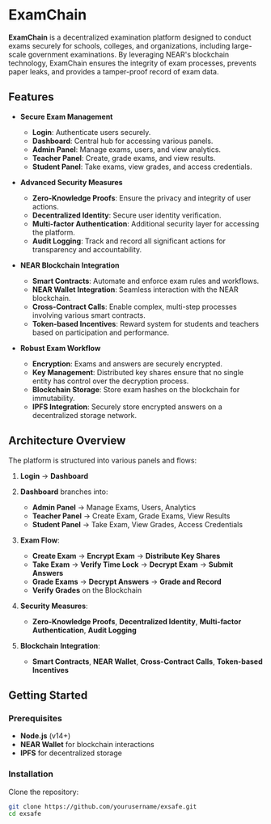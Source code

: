 # ExamChain

**ExamChain** is a decentralized examination platform designed to conduct exams securely for schools, colleges, and organizations, including large-scale government examinations. By leveraging NEAR's blockchain technology, ExamChain ensures the integrity of exam processes, prevents paper leaks, and provides a tamper-proof record of exam data.

## Features

- **Secure Exam Management**
  - **Login**: Authenticate users securely.
  - **Dashboard**: Central hub for accessing various panels.
  - **Admin Panel**: Manage exams, users, and view analytics.
  - **Teacher Panel**: Create, grade exams, and view results.
  - **Student Panel**: Take exams, view grades, and access credentials.

- **Advanced Security Measures**
  - **Zero-Knowledge Proofs**: Ensure the privacy and integrity of user actions.
  - **Decentralized Identity**: Secure user identity verification.
  - **Multi-factor Authentication**: Additional security layer for accessing the platform.
  - **Audit Logging**: Track and record all significant actions for transparency and accountability.

- **NEAR Blockchain Integration**
  - **Smart Contracts**: Automate and enforce exam rules and workflows.
  - **NEAR Wallet Integration**: Seamless interaction with the NEAR blockchain.
  - **Cross-Contract Calls**: Enable complex, multi-step processes involving various smart contracts.
  - **Token-based Incentives**: Reward system for students and teachers based on participation and performance.

- **Robust Exam Workflow**
  - **Encryption**: Exams and answers are securely encrypted.
  - **Key Management**: Distributed key shares ensure that no single entity has control over the decryption process.
  - **Blockchain Storage**: Store exam hashes on the blockchain for immutability.
  - **IPFS Integration**: Securely store encrypted answers on a decentralized storage network.

## Architecture Overview

The platform is structured into various panels and flows:

1. **Login** → **Dashboard**
2. **Dashboard** branches into:
   - **Admin Panel** → Manage Exams, Users, Analytics
   - **Teacher Panel** → Create Exam, Grade Exams, View Results
   - **Student Panel** → Take Exam, View Grades, Access Credentials

3. **Exam Flow**:
   - **Create Exam** → **Encrypt Exam** → **Distribute Key Shares**
   - **Take Exam** → **Verify Time Lock** → **Decrypt Exam** → **Submit Answers**
   - **Grade Exams** → **Decrypt Answers** → **Grade and Record**
   - **Verify Grades** on the Blockchain

4. **Security Measures**:
   - **Zero-Knowledge Proofs**, **Decentralized Identity**, **Multi-factor Authentication**, **Audit Logging**

5. **Blockchain Integration**:
   - **Smart Contracts**, **NEAR Wallet**, **Cross-Contract Calls**, **Token-based Incentives**

## Getting Started

### Prerequisites

- **Node.js** (v14+)
- **NEAR Wallet** for blockchain interactions
- **IPFS** for decentralized storage

### Installation

Clone the repository:

```bash
git clone https://github.com/yourusername/exsafe.git
cd exsafe
